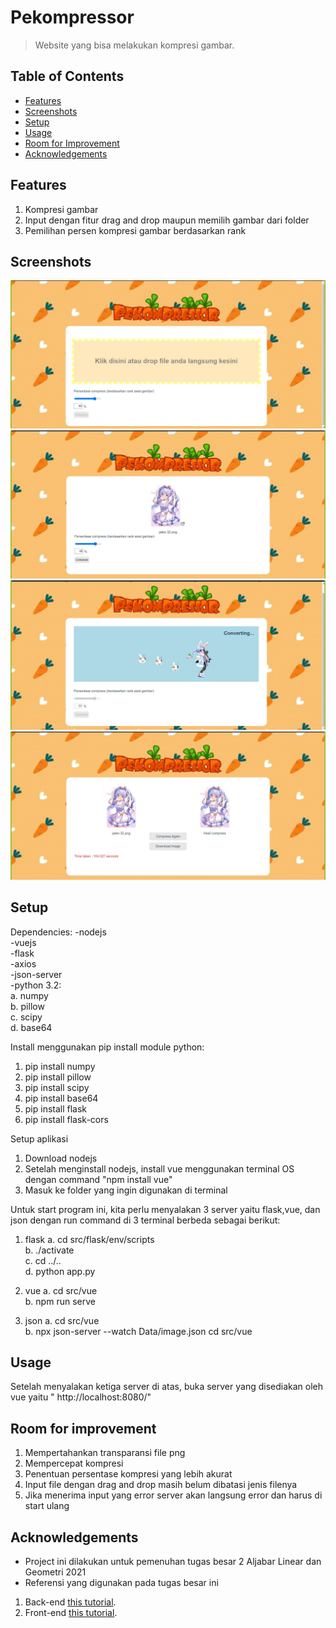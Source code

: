 # Pekompressor
> Website yang bisa melakukan kompresi gambar.

## Table of Contents
* [Features](#features)
* [Screenshots](#screenshots)
* [Setup](#setup)
* [Usage](#usage)
* [Room for Improvement](#room-for-improvement)
* [Acknowledgements](#acknowledgements)

## Features
1. Kompresi gambar
2. Input dengan fitur drag and drop maupun memilih gambar dari folder
3. Pemilihan persen kompresi gambar berdasarkan rank


## Screenshots
![Example screenshot](doc/image/page_1.jpg)
![Example screenshot](doc/image/page_2.jpg)
![Example screenshot](doc/image/page_3.jpg)
![Example screenshot](doc/image/page_4.jpg)

## Setup
Dependencies:
-nodejs  
-vuejs  
-flask  
-axios  
-json-server  
-python 3.2:  
    a. numpy  
    b. pillow  
    c. scipy  
    d. base64  

Install menggunakan pip install module python:
1. pip install numpy
2. pip install pillow
3. pip install scipy
4. pip install base64
5. pip install flask
6. pip install flask-cors

Setup aplikasi
1. Download nodejs
2. Setelah menginstall nodejs, install vue menggunakan terminal OS dengan command "npm install vue"
3. Masuk ke folder yang ingin digunakan di terminal

Untuk start program ini, kita perlu menyalakan 3 server yaitu flask,vue, dan json dengan run command di 3 terminal berbeda sebagai berikut:
1. flask
    a. cd src/flask/env/scripts  
    b.  ./activate  
    c. cd ../..  
    d. python app.py  

2. vue
    a. cd src/vue  
    b. npm run serve  

3. json
    a. cd src/vue  
    b. npx json-server --watch Data/image.json cd src/vue  

## Usage
Setelah menyalakan ketiga server di atas, buka server yang disediakan oleh vue yaitu " http://localhost:8080/"

## Room for improvement
1. Mempertahankan transparansi file png
2. Mempercepat kompresi
3. Penentuan persentase kompresi yang lebih akurat
4. Input file dengan drag and drop masih belum dibatasi jenis filenya
5. Jika menerima input yang error server akan langsung error dan harus di start ulang

## Acknowledgements
- Project ini dilakukan untuk pemenuhan tugas besar 2 Aljabar Linear dan Geometri 2021
- Referensi yang digunakan pada tugas besar ini
1. Back-end
[this tutorial](https://testdriven.io/blog/developing-a-single-page-app-with-flask-and-vuejs/#bootstrap-setup).
2. Front-end
[this tutorial](https://www.udemy.com/course/build-web-apps-with-vuejs-firebase/).
